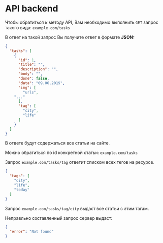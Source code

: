 # API backend

Чтобы обратиться к методу API, Вам необходимо выполнить `GET` запрос такого вида: ``example.com/tasks`` 

В ответ на такой запрос Вы получите ответ в формате **JSON:** 
```json
{
  "tasks": [
    {
      "id": 1,
      "title": "",
      "description": "",
      "body": "",
      "done": false,
      "data": "09.06.2019",
      "img": [
        "urls",
	"..."
      ],
      "tag": [
        "city",
        "life"
      ]
    }
  ]
}
```
В ответе будут содержаться все статьи на сайте.

Можно обратиться по id конкретной статьи: ``example.com/tasks`` 

Запрос ``example.com/tasks/tag`` ответит списком всех тегов на ресурсе.
```json
{
  "tags": [
    "city",
    "life",
    "today"
  ]
}
```

Запрос ``example.com/tasks/tag/city`` выдаст все статьи с этим тагам. 

Неправльно составленный запрос сервер выдаст:
```json
{
  "error": "Not found"
}
```
